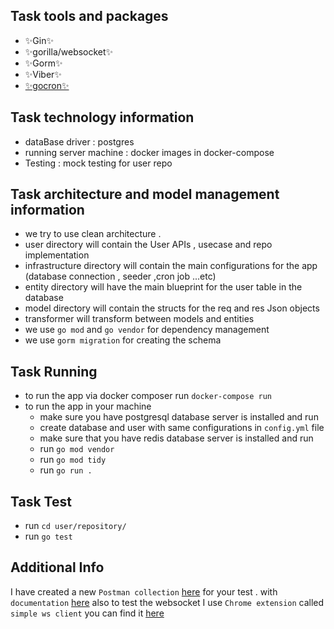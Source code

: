 ## Task tools and packages

- ✨Gin✨ 
- ✨gorilla/websocket✨ 
- ✨Gorm✨
- ✨Viber✨
- [✨gocron✨](https://golangrepo.com/repo/go-co-op-gocron-go-cron-jobs)
## Task technology information

- dataBase driver : postgres
- running server machine : docker images in docker-compose
- Testing : mock testing for user repo

## Task architecture and model management information

- we try to use clean architecture .
- user directory will contain the User APIs , usecase and repo implementation
- infrastructure directory will contain the main configurations for the app (database connection , seeder ,cron job ...etc)
- entity directory will have the main blueprint for the user table in the database
- model directory will contain the structs for the req and res Json objects
- transformer will transform between models and entities
- we use `go mod` and `go vendor` for dependency management
- we use `gorm migration` for creating the schema 

## Task Running

- to run the app via docker composer run `docker-compose run`
- to run the app in your machine 
   - make sure you have postgresql database server is installed and run
   - create database and user with same configurations in `config.yml` file 
    - make sure that you have redis database server is installed and run
    - run `go mod vendor` 
    - run `go mod tidy`
    - run `go run .`

## Task Test
 - run `cd user/repository/`
 - run `go test`

## Additional Info
I have created a new `Postman collection` [here](https://www.getpostman.com/collections/750dbda433c0eb695f7c) for your test . with `documentation` [here](https://documenter.getpostman.com/view/6696943/Tzedi53f)
also to test the websocket I use `Chrome extension` called `simple ws client` you can find it [here](https://chrome.google.com/webstore/detail/simple-websocket-client/pfdhoblngboilpfeibdedpjgfnlcodoo/related?hl=en)
